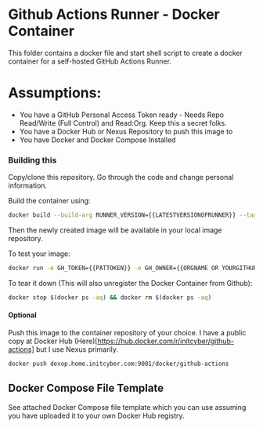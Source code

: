 # Github Actions Runner - Docker Container
This folder contains a docker file and start shell script to create a docker container for a self-hosted GitHub Actions Runner.


# Assumptions:
- You have a GitHub Personal Access Token ready - Needs Repo Read/Write (Full Control) and Read:Org. Keep this a secret folks.
- You have a Docker Hub or Nexus Repository to push this image to
- You have Docker and Docker Compose Installed

### Building this 

Copy/clone this repository. Go through the code and change personal information.

Build the container using:

```bash
docker build --build-arg RUNNER_VERSION={{LATESTVERSIONOFRUNNER}} --tag {{WHATEVERYOUWANTTOTAGorNAMEIT}} (in my case initcyber/github-actions:(VersionOfRunner)) .
```

Then the newly created image will be available in your local image repository.

To test your image:

```bash
docker run -e GH_TOKEN={{PATTOKEN}} -e GH_OWNER={{ORGNAME OR YOURGITHUBNAME}} -e GH_REPOSITORY={{REPOSITORY NAME}} -d {{THE-IMAGE-NAME-THAT-YOU-MADE-EARLIER}}
```

To tear it down (This will also unregister the Docker Container from Github):

```bash
docker stop $(docker ps -aq) && docker rm $(docker ps -aq)
```

#### Optional
Push this image to the container repository of your choice. I have a public copy at Docker Hub (Here)[https://hub.docker.com/r/initcyber/github-actions] but I use Nexus primarily. 

```bash
docker push devop.home.initcyber.com:9001/docker/github-actions
```

## Docker Compose File Template
See attached Docker Compose file template which you can use assuming you have uploaded it to your own Docker Hub registry.